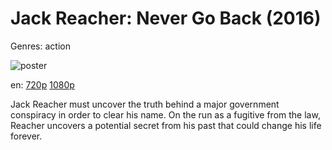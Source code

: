# Jack Reacher: Never Go Back (2016)

Genres: action

![poster](http://image.tmdb.org/t/p/w500/nOgLRvmaraXtLVC5YUzvOlez0q0.jpg)

en:
  [720p](magnet:?xt=urn:btih:6BA528A60AB22E9F037611693356211BB9AA76E8&tr=udp://glotorrents.pw:6969/announce&tr=udp://tracker.opentrackr.org:1337/announce&tr=udp://torrent.gresille.org:80/announce&tr=udp://tracker.openbittorrent.com:80&tr=udp://tracker.coppersurfer.tk:6969&tr=udp://tracker.leechers-paradise.org:6969&tr=udp://p4p.arenabg.ch:1337&tr=udp://tracker.internetwarriors.net:1337)
  [1080p](magnet:?xt=urn:btih:2866AC87A65D6D1D690D5E0085D8B688623A4238&tr=udp://glotorrents.pw:6969/announce&tr=udp://tracker.opentrackr.org:1337/announce&tr=udp://torrent.gresille.org:80/announce&tr=udp://tracker.openbittorrent.com:80&tr=udp://tracker.coppersurfer.tk:6969&tr=udp://tracker.leechers-paradise.org:6969&tr=udp://p4p.arenabg.ch:1337&tr=udp://tracker.internetwarriors.net:1337)
  


Jack Reacher must uncover the truth behind a major government conspiracy in order to clear his name. On the run as a fugitive from the law, Reacher uncovers a potential secret from his past that could change his life forever.